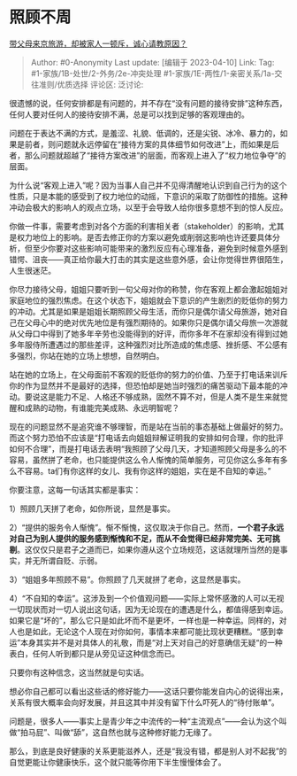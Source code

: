 # 照顾不周
[带父母来京旅游，却被家人一顿斥，诚心请教原因？](https://www.zhihu.com/question/548419941/answer/2976772199)

> Author: #0-Anonymity
> Last update: [编辑于 2023-04-10]
> Link:
> Tag: #1-家族/1B-处世/2-外务/2e-冲突处理 #1-家族/1E-两性/1-亲密关系/1a-交往准则/优质选择
> 评论区:
> 泛讨论:

很遗憾的说，任何安排都是有问题的，并不存在“没有问题的接待安排”这种东西，任何人要对任何人的接待安排不满，总是可以找到足够的客观理由的。

问题在于表达不满的方式，是羞涩、礼貌、低调的，还是尖锐、冰冷、暴力的，如果是前者，则问题就永远停留在“接待方案的具体细节如何改进”上，而如果是后者，那么问题就超越了“接待方案改进”的层面，而客观上进入了“权力地位争夺”的层面。

为什么说“客观上进入”呢？因为当事人自己并不见得清醒地认识到自己行为的这个性质，只是本能的感受到了权力地位的动摇，下意识的采取了防御性的措施。这种冲动会极大的影响人的观点立场，以至于会导致人给你很多意想不到的惊人反应。

你做一件事，需要考虑到对各个方面的利害相关者（stakeholder）的影响，尤其是权力地位上的影响。是否去修正你的方案以避免或削弱这影响也许还要具体分析，但至少你要对这些影响可能带来的激烈反应有心理准备，避免到时候意外感到错愕、沮丧——真正给你最大打击的其实是这些意外感，会让你觉得世界很陌生，人生很迷茫。

你尽力接待父母，姐姐只要听到一句父母对你的称赞，你在客观上都会激起姐姐对家庭地位的强烈焦虑。在这个状态下，姐姐就会下意识的产生剧烈的贬低你的努力的冲动。尤其是如果是姐姐长期照顾父母生活，而你只是偶尔请父母旅游，她对自己在父母心中的绝对优先地位是有强烈期待的。如果你只是偶尔请父母旅一次游就从父母口中得到了她多年辛劳也没能得到的好评，而你多年不在家却没有得到过她多年服侍所遭遇过的那些差评，这种强烈对比所造成的焦虑感、挫折感、不公感有多强烈，你站在她的立场上想想，自然明白。

站在她的立场上，在父母面前不客观的贬低你的努力的价值、乃至于打电话来训斥你的作为显然并不是最好的选择，但恐怕却是她当时强烈的痛苦驱动下最本能的冲动。要说这是能力不足、人格还不够成熟，固然不算不对，但是人类不是生来就觉醒和成熟的动物，有谁能完美成熟、永远明智呢？

现在的问题显然不是追究谁不够理智，而是站在当前的事态基础上做最好的努力。而这个努力恐怕不应该是“打电话去向姐姐辩解证明我的安排如何合理，你的批评如何不合理”，而是打电话去表明“我照顾了父母几天，才知道照顾父母是多么的不容易，虽然拼了老命，也只能提供这么令人惭愧的简单服务，可见你这么多年有多么不容易。ta们有你这样的女儿、我有你这样的姐姐，实在是不自知的幸运。”

你要注意，这每一句话其实都是事实：

1）照顾几天拼了老命，如你所说，显然是事实。

2）“提供的服务令人惭愧”。惭不惭愧，这仅取决于你自己。然而，**一个君子永远对自己为别人提供的服务感到惭愧和不足，而从不会觉得已经非常完美、无可挑剔**。这仅仅只是君子之道而已，如果你遵从这个立场规范，这话就理所当然的是事实，并无所谓自贬、示弱。

3）“姐姐多年照顾不易”。你照顾了几天就拼了老命，这显然是事实。

4）“不自知的幸运”。这涉及到一个价值观问题——实际上常怀感激的人可以无视一切现状而对一切人说出这句话，因为无论现在的遭遇是什么，都值得感到幸运。如果它是“坏的”，那么它只是如此坏而不是更坏，一样也是一种幸运。同样的，对人也是如此，无论这个人现在对你如何，事情本来都可能比现状更糟糕。“感到幸运”本身其实并不是对具体人的礼敬，而是“对上天对自己的好意确信无疑“的一种表白，任何人听到都只是从旁见证这种信念而已。

只要你有这种信念，这当然就是句实话。

想必你自己都可以看出这些话的修好能力——这话只要你能发自内心的说得出来，关系有很大概率会向好发展，并且这其中并没有留下什么吓死人的“待付账单”。

问题是，很多人——事实上是青少年之中流传的一种“主流观点”——会认为这个叫做“拍马屁”、叫做“舔”，这自然也就与这种修好能力无缘了。

那么，到底是良好健康的关系更能滋养人，还是“我没有错，都是别人对不起我”的自觉更能让你健康快乐，这个就只能等你用下半生慢慢体会了。
